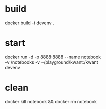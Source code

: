 

# build
docker build -t devenv .


# start
docker run -d -p 8888:8888 --name notebook  \
    -v /notebooks -v ~/playground/kwant:/kwant \
    devenv



# clean
docker kill notebook && docker rm notebook
